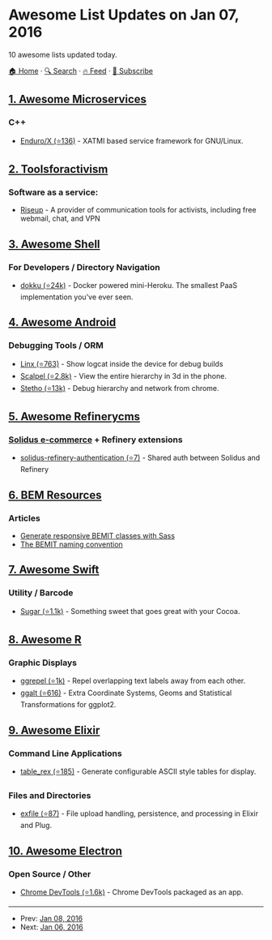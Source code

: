# Awesome List Updates on Jan 07, 2016

10 awesome lists updated today.

[🏠 Home](/README.md) · [🔍 Search](https://test.trackawesomelist.com/search/) · [🔥 Feed](https://test.trackawesomelist.com/rss.xml) · [📮 Subscribe](https://trackawesomelist.us17.list-manage.com/subscribe?u=d2f0117aa829c83a63ec63c2f&id=36a103854c)



## [1. Awesome Microservices](/content/mfornos/awesome-microservices/README.md)

### C++

*   [Enduro/X (⭐136)](https://github.com/endurox-dev/endurox/) - XATMI based service framework for GNU/Linux.

## [2. Toolsforactivism](/content/drewrwilson/toolsforactivism/README.md)

### Software as a service:

*   [Riseup](http://riseup.net/) - A provider of communication tools for activists, including free webmail, chat, and VPN

## [3. Awesome Shell](/content/alebcay/awesome-shell/README.md)

### For Developers / Directory Navigation

*   [dokku (⭐24k)](https://github.com/dokku/dokku) - Docker powered mini-Heroku. The smallest PaaS implementation you've ever seen.

## [4. Awesome Android](/content/JStumpp/awesome-android/README.md)

### Debugging Tools / ORM

*   [Linx (⭐763)](https://github.com/pedrovgs/Lynx) - Show logcat inside the device for debug builds
*   [Scalpel (⭐2.8k)](https://github.com/JakeWharton/scalpel) - View the entire hierarchy in 3d in the phone.
*   [Stetho (⭐13k)](https://github.com/facebook/stetho) - Debug hierarchy and network from chrome.

## [5. Awesome Refinerycms](/content/refinerycms-contrib/awesome-refinerycms/README.md)

### [Solidus e-commerce](https://github.com/solidusio/solidus)   \+ Refinery extensions

*   [solidus-refinery-authentication (⭐7)](https://github.com/refinerycms-contrib/solidus-refinery-authentication) - Shared auth between Solidus and Refinery

## [6. BEM Resources](/content/sturobson/BEM-resources/README.md)

### Articles

*   [Generate responsive BEMIT classes with Sass](http://codepen.io/craigmdennis/post/generate-responsive-bemit-classes-with-sass)
*   [The BEMIT naming convention](http://www.jamesturneronline.net/beautifulweb/bemit-naming-convention.html)

## [7. Awesome Swift](/content/matteocrippa/awesome-swift/README.md)

### Utility / Barcode

*   [Sugar (⭐1.1k)](https://github.com/hyperoslo/Sugar) - Something sweet that goes great with your Cocoa.

## [8. Awesome R](/content/qinwf/awesome-R/README.md)

### Graphic Displays

*   [ggrepel (⭐1k)](https://github.com/slowkow/ggrepel) - Repel overlapping text labels away from each other.
*   [ggalt (⭐616)](https://github.com/hrbrmstr/ggalt) - Extra Coordinate Systems, Geoms and Statistical Transformations for ggplot2.

## [9. Awesome Elixir](/content/h4cc/awesome-elixir/README.md)

### Command Line Applications

*   [table\_rex (⭐185)](https://github.com/djm/table_rex) - Generate configurable ASCII style tables for display.

### Files and Directories

*   [exfile (⭐87)](https://github.com/keichan34/exfile) - File upload handling, persistence, and processing in Elixir and Plug.

## [10. Awesome Electron](/content/sindresorhus/awesome-electron/README.md)

### Open Source / Other

*   [Chrome DevTools (⭐1.6k)](https://github.com/auchenberg/chrome-devtools-app) - Chrome DevTools packaged as an app.

---

- Prev: [Jan 08, 2016](/content/2016/01/08/README.md)
- Next: [Jan 06, 2016](/content/2016/01/06/README.md)